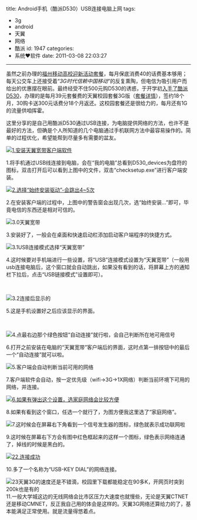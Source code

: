 title: Android手机（酷派D530）USB连接电脑上网
tags:
  - 3g
  - android
  - 天翼
  - 网络
  - 酷派
id: 1947
categories:
  - 系统❤软件
date: 2011-03-08 22:03:27
---

虽然之前办理的[福州移动高校迎新活动套餐](http://kainy.cn/2010/09/%E5%8A%A8%E6%84%9F%E5%9C%B0%E5%B8%A6%E7%BD%91%E8%81%8A%E5%A5%97%E9%A4%90g3%E7%89%88/ "办套餐，收奖品~")，每月保底消费40的话费基本够用；每天公交车上还接受着“_3G时代信赖中国移动_”的反复熏陶，但电信为吸引用户而给出的优惠摆在眼前。最终经受不住500元购D530的诱惑，于开学初[入手了酷派D530](http://kainy.cn/2011/03/%e5%85%a5%e6%89%8b%e9%85%b7%e6%b4%bed530/ "入手酷派D530 ")，办理的是每月39元套餐费的天翼校园套餐3G版（[套餐详情](http://www.fj.ct10000.com/cms/web/default/esurfing/taoc/117822.shtml "天翼校园套餐-中国电信网上营业厅·福建")），签约18个月，30购卡送300元话费分18个月返还。这校园套餐还是很给力的，每月还有1G的流量供咱挥霍。

这里分享的是自己用酷派D530通过USB连接，为电脑提供网络的方法，也许不是最好的方法，但确是个人所知道的几个电脑通过手机联网方法中最容易操作的。简单的过程优化，希望能帮到尽量多有需要的盆友。<!--more-->

[![1.安装天翼宽带客户端软件](http://a.kainy.cn/201103/1.%E5%AE%89%E8%A3%85%E5%A4%A9%E7%BF%BC%E5%AE%BD%E5%B8%A6%E5%AE%A2%E6%88%B7%E7%AB%AF%E8%BD%AF%E4%BB%B6.jpg "1.安装天翼宽带客户端软件")](http://a.kainy.cn/201103/1.%E5%AE%89%E8%A3%85%E5%A4%A9%E7%BF%BC%E5%AE%BD%E5%B8%A6%E5%AE%A2%E6%88%B7%E7%AB%AF%E8%BD%AF%E4%BB%B6.jpg)

1.将手机通过USB线连接到电脑，会在“我的电脑”总看到D530_devices为盘符的图标，双击打开后可以看到上图中的文件，双击“checksetup.exe”进行客户端安装。

[](http://a.kainy.cn/201103/1.%E5%AE%89%E8%A3%85%E5%A4%A9%E7%BF%BC%E5%AE%BD%E5%B8%A6%E5%AE%A2%E6%88%B7%E7%AB%AF%E8%BD%AF%E4%BB%B6.jpg)[![2.选择“始终安装驱动”-会跳出4~5次](http://a.kainy.cn/201103/2.%E9%80%89%E6%8B%A9%E2%80%9C%E5%A7%8B%E7%BB%88%E5%AE%89%E8%A3%85%E9%A9%B1%E5%8A%A8%E2%80%9D-%E4%BC%9A%E8%B7%B3%E5%87%BA4~5%E6%AC%A1.jpg "2.选择“始终安装驱动”-会跳出4~5次")](http://a.kainy.cn/201103/2.%E9%80%89%E6%8B%A9%E2%80%9C%E5%A7%8B%E7%BB%88%E5%AE%89%E8%A3%85%E9%A9%B1%E5%8A%A8%E2%80%9D-%E4%BC%9A%E8%B7%B3%E5%87%BA4~5%E6%AC%A1.jpg)

2.在安装客户端的过程中，上图中的警告窗会出现几次，选“始终安装...”即可，毕竟电信的东西还是相对可信的。

[](http://a.kainy.cn/201103/2.%E9%80%89%E6%8B%A9%E2%80%9C%E5%A7%8B%E7%BB%88%E5%AE%89%E8%A3%85%E9%A9%B1%E5%8A%A8%E2%80%9D-%E4%BC%9A%E8%B7%B3%E5%87%BA4~5%E6%AC%A1.jpg)![3.0天翼宽带](http://a.kainy.cn/201103/3.0%E5%A4%A9%E7%BF%BC%E5%AE%BD%E5%B8%A6.jpg "3.0天翼宽带")

3.安装好了，一般会在桌面和快速启动栏添加启动客户端程序的快捷方式。

![3.1USB连接模式选择“天翼宽带”](http://a.kainy.cn/201103/3.1USB%E8%BF%9E%E6%8E%A5%E6%A8%A1%E5%BC%8F%E9%80%89%E6%8B%A9%E2%80%9C%E5%A4%A9%E7%BF%BC%E5%AE%BD%E5%B8%A6%E2%80%9D.png "3.1USB连接模式选择“天翼宽带”")

4.这时候要对手机端进行一些设置，将“USB”连接模式设置为“天翼宽带”（一般用usb连接电脑后，这个窗口就会自动跳出，如果没有看到的话，将屏幕上方的通知栏下拉后，点击“USB链接模式”设置即可）。

&nbsp;

![3.2连接后显示的](http://a.kainy.cn/201103/3.2%E8%BF%9E%E6%8E%A5%E5%90%8E%E6%98%BE%E7%A4%BA%E7%9A%84.png "3.2连接后显示的")

5.这是手机设置好之后应该显示的界面。

&nbsp;

![4.点最右边那个绿色按钮“自动连接”就行啦，会自己判断所在地可用信号](http://a.kainy.cn/201103/4.%E7%82%B9%E6%9C%80%E5%8F%B3%E8%BE%B9%E9%82%A3%E4%B8%AA%E7%BB%BF%E8%89%B2%E6%8C%89%E9%92%AE%E2%80%9C%E8%87%AA%E5%8A%A8%E8%BF%9E%E6%8E%A5%E2%80%9D%E5%B0%B1%E8%A1%8C%E5%95%A6%EF%BC%8C%E4%BC%9A%E8%87%AA%E5%B7%B1%E5%88%A4%E6%96%AD%E6%89%80%E5%9C%A8%E5%9C%B0%E5%8F%AF%E7%94%A8%E4%BF%A1%E5%8F%B7.jpg "4.点最右边那个绿色按钮“自动连接”就行啦，会自己判断所在地可用信号")

6.打开之前安装在电脑的“天翼宽带”客户端后的界面，这时点第一排按钮中的最后一个“自动连接”就可以啦。

![5.客户端会自动判断当前可用的网络](http://a.kainy.cn/201103/5.%E5%AE%A2%E6%88%B7%E7%AB%AF%E4%BC%9A%E8%87%AA%E5%8A%A8%E5%88%A4%E6%96%AD%E5%BD%93%E5%89%8D%E5%8F%AF%E7%94%A8%E7%9A%84%E7%BD%91%E7%BB%9C..jpg "5.客户端会自动判断当前可用的网络")

7.客户端软件会自动，按一定优先级（wifi-&gt;3G-&gt;1X网络）判断当前环境下可用的网络，并连接。

[![6.如果有弹出这个设置，选家庭网络会比较方便](http://a.kainy.cn/201103/6.%E5%A6%82%E6%9E%9C%E6%9C%89%E5%BC%B9%E5%87%BA%E8%BF%99%E4%B8%AA%E8%AE%BE%E7%BD%AE%EF%BC%8C%E9%80%89%E5%AE%B6%E5%BA%AD%E7%BD%91%E7%BB%9C%E4%BC%9A%E6%AF%94%E8%BE%83%E6%96%B9%E4%BE%BF.jpg "6.如果有弹出这个设置，选家庭网络会比较方便")](http://a.kainy.cn/201103/6.%E5%A6%82%E6%9E%9C%E6%9C%89%E5%BC%B9%E5%87%BA%E8%BF%99%E4%B8%AA%E8%AE%BE%E7%BD%AE%EF%BC%8C%E9%80%89%E5%AE%B6%E5%BA%AD%E7%BD%91%E7%BB%9C%E4%BC%9A%E6%AF%94%E8%BE%83%E6%96%B9%E4%BE%BF.jpg)

8.如果有看到这个窗口，任选一个就行了，为图方便我这里选了“家庭网络”。

![7.这时候会在屏幕右下角看到一个信号发生器的图标，绿色就表示成功联网啦](http://a.kainy.cn/201103/7.%E8%BF%99%E6%97%B6%E5%80%99%E4%BC%9A%E5%9C%A8%E5%B1%8F%E5%B9%95%E5%8F%B3%E4%B8%8B%E8%A7%92%E7%9C%8B%E5%88%B0%E4%B8%80%E4%B8%AA%E4%BF%A1%E5%8F%B7%E5%8F%91%E7%94%9F%E5%99%A8%E7%9A%84%E5%9B%BE%E6%A0%87%EF%BC%8C%E7%BB%BF%E8%89%B2%E5%B0%B1%E8%A1%A8%E7%A4%BA%E6%88%90%E5%8A%9F%E8%81%94%E7%BD%91%E5%95%A6%E3%80%82%E3%80%82.jpg "7.这时候会在屏幕右下角看到一个信号发生器的图标，绿色就表示成功联网啦")

9.这时候在屏幕右下方会有图中红色框起来的这样一个图标，绿色表示网络连通了，掉线的时候是黑白的。

[![22.连接成功](http://a.kainy.cn/201103/22.%E8%BF%9E%E6%8E%A5%E6%88%90%E5%8A%9F.jpg "22.连接成功")](http://a.kainy.cn/201103/22.%E8%BF%9E%E6%8E%A5%E6%88%90%E5%8A%9F.jpg)

10.多了一个名称为“USB-KEY DIAL”的网络连接。

![23天翼3G的速度还是不错滴，校园里下载都能稳定在90多K，开网页时突到200k也是有的](http://a.kainy.cn/201103/23%E5%A4%A9%E7%BF%BC3G%E7%9A%84%E9%80%9F%E5%BA%A6%E8%BF%98%E6%98%AF%E4%B8%8D%E9%94%99%E6%BB%B4%EF%BC%8C%E6%A0%A1%E5%9B%AD%E9%87%8C%E4%B8%8B%E8%BD%BD%E9%83%BD%E8%83%BD%E7%A8%B3%E5%AE%9A%E5%9C%A890%E5%A4%9AK%EF%BC%8C%E5%BC%80%E7%BD%91%E9%A1%B5%E6%97%B6%E7%AA%81%E5%88%B0200k%E4%B9%9F%E6%98%AF%E6%9C%89%E7%9A%84.jpg "23天翼3G的速度还是不错滴，校园里下载都能稳定在90多K，开网页时突到200k也是有的")11.一般大学城这边的无线网络会比市区压力大速度也就慢些，无论是天翼CTNET还是移动CMNET，反正我自己用的体会是这样的。天翼3G网络还算给力的了，基本能满足正常使用。就是流量得悠着点。